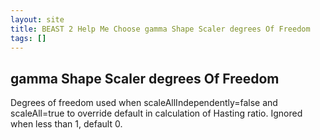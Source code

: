 ```yaml
---
layout: site
title: BEAST 2 Help Me Choose gamma Shape Scaler degrees Of Freedom
tags: []
---
```


## gamma Shape Scaler degrees Of Freedom

Degrees of freedom used when scaleAllIndependently=false and scaleAll=true to override default in calculation of Hasting ratio. Ignored when less than 1, default 0.
